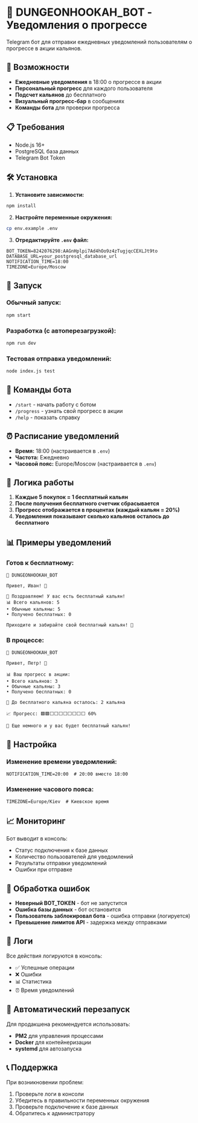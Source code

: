 # 🎯 DUNGEONHOOKAH_BOT - Уведомления о прогрессе

Telegram бот для отправки ежедневных уведомлений пользователям о прогрессе в акции кальянов.

## 🚀 Возможности

- **Ежедневные уведомления** в 18:00 о прогрессе в акции
- **Персональный прогресс** для каждого пользователя
- **Подсчет кальянов** до бесплатного
- **Визуальный прогресс-бар** в сообщениях
- **Команды бота** для проверки прогресса

## 📋 Требования

- Node.js 16+
- PostgreSQL база данных
- Telegram Bot Token

## 🛠 Установка

1. **Установите зависимости:**
```bash
npm install
```

2. **Настройте переменные окружения:**
```bash
cp env.example .env
```

3. **Отредактируйте `.env` файл:**
```env
BOT_TOKEN=8242076298:AAGnHplpi7Ad4hOo9z4zTugjqcCEXLJt9to
DATABASE_URL=your_postgresql_database_url
NOTIFICATION_TIME=18:00
TIMEZONE=Europe/Moscow
```

## 🚀 Запуск

### Обычный запуск:
```bash
npm start
```

### Разработка (с автоперезагрузкой):
```bash
npm run dev
```

### Тестовая отправка уведомлений:
```bash
node index.js test
```

## 📱 Команды бота

- `/start` - начать работу с ботом
- `/progress` - узнать свой прогресс в акции
- `/help` - показать справку

## ⏰ Расписание уведомлений

- **Время:** 18:00 (настраивается в `.env`)
- **Частота:** Ежедневно
- **Часовой пояс:** Europe/Moscow (настраивается в `.env`)

## 🎯 Логика работы

1. **Каждые 5 покупок = 1 бесплатный кальян**
2. **После получения бесплатного счетчик сбрасывается**
3. **Прогресс отображается в процентах (каждый кальян = 20%)**
4. **Уведомления показывают сколько кальянов осталось до бесплатного**

## 📊 Примеры уведомлений

### Готов к бесплатному:
```
🎯 DUNGEONHOOKAH_BOT

Привет, Иван! 👋

🎉 Поздравляем! У вас есть бесплатный кальян!
📊 Всего кальянов: 5
• Обычные кальяны: 5
• Получено бесплатных: 0

Приходите и забирайте свой бесплатный кальян! 🚀
```

### В процессе:
```
🎯 DUNGEONHOOKAH_BOT

Привет, Петр! 👋

📊 Ваш прогресс в акции:
• Всего кальянов: 3
• Обычные кальяны: 3
• Получено бесплатных: 0

🎯 До бесплатного кальяна осталось: 2 кальяна

📈 Прогресс: 🟩🟩⬜⬜⬜⬜⬜⬜⬜⬜ 60%

💪 Еще немного и у вас будет бесплатный кальян!
```

## 🔧 Настройка

### Изменение времени уведомлений:
```env
NOTIFICATION_TIME=20:00  # 20:00 вместо 18:00
```

### Изменение часового пояса:
```env
TIMEZONE=Europe/Kiev  # Киевское время
```

## 📈 Мониторинг

Бот выводит в консоль:
- Статус подключения к базе данных
- Количество пользователей для уведомлений
- Результаты отправки уведомлений
- Ошибки при отправке

## 🚨 Обработка ошибок

- **Неверный BOT_TOKEN** - бот не запустится
- **Ошибка базы данных** - бот остановится
- **Пользователь заблокировал бота** - ошибка отправки (логируется)
- **Превышение лимитов API** - задержка между отправками

## 📝 Логи

Все действия логируются в консоль:
- ✅ Успешные операции
- ❌ Ошибки
- 📊 Статистика
- ⏰ Время уведомлений

## 🔄 Автоматический перезапуск

Для продакшена рекомендуется использовать:
- **PM2** для управления процессами
- **Docker** для контейнеризации
- **systemd** для автозапуска

## 📞 Поддержка

При возникновении проблем:
1. Проверьте логи в консоли
2. Убедитесь в правильности переменных окружения
3. Проверьте подключение к базе данных
4. Обратитесь к администратору
